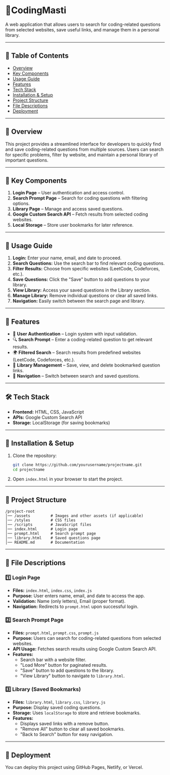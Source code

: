 # 🚀CodingMasti

A web application that allows users to search for coding-related questions from selected websites, save useful links, and manage them in a personal library.

---

## 📖 Table of Contents

- [Overview](#overview)
- [Key Components](#key-components)
- [Usage Guide](#usage-guide)
- [Features](#features)
- [Tech Stack](#tech-stack)
- [Installation & Setup](#installation--setup)
- [Project Structure](#project-structure)
- [File Descriptions](#file-descriptions)
- [Deployment](#deployment)

---

## 📝 Overview

This project provides a streamlined interface for developers to quickly find and save coding-related questions from multiple sources. Users can search for specific problems, filter by website, and maintain a personal library of important questions.

---

## 🔑 Key Components

1. **Login Page** – User authentication and access control.
2. **Search Prompt Page** – Search for coding questions with filtering options.
3. **Library Page** – Manage and access saved questions.
4. **Google Custom Search API** – Fetch results from selected coding websites.
5. **Local Storage** – Store user bookmarks for later reference.

---

## 📖 Usage Guide

1. **Login:** Enter your name, email, and date to proceed.
2. **Search Questions:** Use the search bar to find relevant coding questions.
3. **Filter Results:** Choose from specific websites (LeetCode, Codeforces, etc.).
4. **Save Questions:** Click the "Save" button to add questions to your library.
5. **View Library:** Access your saved questions in the Library section.
6. **Manage Library:** Remove individual questions or clear all saved links.
7. **Navigation:** Easily switch between the search page and library.

---

## 📌 Features

- 🔐 **User Authentication** – Login system with input validation.
- 🔍 **Search Prompt** – Enter a coding-related question to get relevant results.
- 🌍 **Filtered Search** – Search results from predefined websites (LeetCode, Codeforces, etc.).
- 📂 **Library Management** – Save, view, and delete bookmarked question links.
- 🔄 **Navigation** – Switch between search and saved questions.

---

## 🛠️ Tech Stack

- **Frontend:** HTML, CSS, JavaScript
- **APIs:** Google Custom Search API
- **Storage:** LocalStorage (for saving bookmarks)

---

## 🚀 Installation & Setup

1. Clone the repository:  
   ```bash
   git clone https://github.com/yourusername/projectname.git
   cd projectname
   ```

2. Open `index.html` in your browser to start the project.

---

## 📂 Project Structure

```
/project-root
│── /assets         # Images and other assets (if applicable)
│── /styles         # CSS files
│── /scripts        # JavaScript files
│── index.html      # Login page
│── prompt.html     # Search prompt page
│── library.html    # Saved questions page
│── README.md       # Documentation
```

---

## 📜 File Descriptions

### 1️⃣ **Login Page**
- **Files:** `index.html`, `index.css`, `index.js`
- **Purpose:** User enters name, email, and date to access the app.
- **Validation:** Name (only letters), Email (proper format).
- **Navigation:** Redirects to `prompt.html` upon successful login.

### 2️⃣ **Search Prompt Page**
- **Files:** `prompt.html`, `prompt.css`, `prompt.js`
- **Purpose:** Users can search for coding-related questions from selected websites.
- **API Usage:** Fetches search results using Google Custom Search API.
- **Features:**
  - Search bar with a website filter.
  - "Load More" button for paginated results.
  - "Save" button to add questions to the library.
  - "View Library" button to navigate to `library.html`.

### 3️⃣ **Library (Saved Bookmarks)**
- **Files:** `library.html`, `library.css`, `library.js`
- **Purpose:** Display saved coding questions.
- **Storage:** Uses `localStorage` to store and retrieve bookmarks.
- **Features:**
  - Displays saved links with a remove button.
  - "Remove All" button to clear all saved bookmarks.
  - "Back to Search" button for easy navigation.

---

## 🔗 Deployment

You can deploy this project using GitHub Pages, Netlify, or Vercel.


